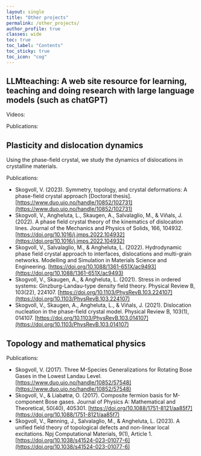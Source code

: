 ```yaml
---
layout: single
title: "Other projects"
permalink: /other_projects/
author_profile: true
classes: wide
toc: true
toc_label: "Contents"
toc_sticky: true
toc_icon: "cog"
---
```


## LLMteaching: A web site resource for learning, teaching and doing research with large language models (such as chatGPT)

Videos:

Publications:

## Plasticity and dislocation dynamics

Using the phase-field crystal, we study the dynamics of dislocations in crystalline materials.

Publications:

* Skogvoll, V. (2023). Symmetry, topology, and crystal deformations: A phase-field crystal approach [Doctoral thesis]. [https://www.duo.uio.no/handle/10852/102731](https://www.duo.uio.no/handle/10852/102731)
* Skogvoll, V., Angheluta, L., Skaugen, A., Salvalaglio, M., & Viñals, J. (2022). A phase field crystal theory of the kinematics of dislocation lines. Journal of the Mechanics and Physics of Solids, 166, 104932. [https://doi.org/10.1016/j.jmps.2022.104932](https://doi.org/10.1016/j.jmps.2022.104932)
* Skogvoll, V., Salvalaglio, M., & Angheluta, L. (2022). Hydrodynamic phase field crystal approach to interfaces, dislocations and multi-grain networks. Modelling and Simulation in Materials Science and Engineering. [https://doi.org/10.1088/1361-651X/ac9493](https://doi.org/10.1088/1361-651X/ac9493)
* Skogvoll, V., Skaugen, A., & Angheluta, L. (2021). Stress in ordered systems: Ginzburg-Landau-type density field theory. Physical Review B, 103(22), 224107. [https://doi.org/10.1103/PhysRevB.103.224107](https://doi.org/10.1103/PhysRevB.103.224107)
* Skogvoll, V., Skaugen, A., Angheluta, L., & Viñals, J. (2021). Dislocation nucleation in the phase-field crystal model. Physical Review B, 103(1), 014107. [https://doi.org/10.1103/PhysRevB.103.014107](https://doi.org/10.1103/PhysRevB.103.014107)

## Topology and mathematical physics


Publications:

* Skogvoll, V. (2017). Three M-Species Generalizations for Rotating Bose Gases in the Lowest Landau Level. [https://www.duo.uio.no/handle/10852/57548](https://www.duo.uio.no/handle/10852/57548)
* Skogvoll, V., & Liabøtrø, O. (2017). Composite fermion basis for M-component Bose gases. Journal of Physics A: Mathematical and Theoretical, 50(40), 405301. [https://doi.org/10.1088/1751-8121/aa85f7](https://doi.org/10.1088/1751-8121/aa85f7)
* Skogvoll, V., Rønning, J., Salvalaglio, M., & Angheluta, L. (2023). A unified field theory of topological defects and non-linear local excitations. Npj Computational Materials, 9(1), Article 1. [https://doi.org/10.1038/s41524-023-01077-6](https://doi.org/10.1038/s41524-023-01077-6)


